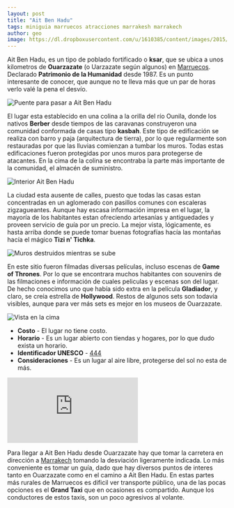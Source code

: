 ```yaml
---
layout: post
title: "Ait Ben Hadu"
tags: miniguia marruecos atracciones marrakesh marrakech
author: geo
image: https://dl.dropboxusercontent.com/u/1610385/content/images/2015/02/IMG_20150104_142220942.jpg
---
```

Ait Ben Hadu, es un tipo de poblado fortificado o **ksar**, que se ubica a unos kilometros de **Ouarzazate** (o Uarzazate según algunos) en [Marruecos](/tag/marruecos). Declarado **Patrimonio de la Humanidad** desde 1987. Es un punto interesante de conocer, que aunque no te lleva más que un par de horas verlo valé la pena el desvío.

![Puente para pasar a Ait Ben Hadu](https://dl.dropboxusercontent.com/u/1610385/content/images/2015/02/IMG_20150104_135755209.jpg)

El lugar esta establecido en una colina a la orilla del río Ounila, donde los nativos **Berber** desde tiempos de las caravanas construyeron una comunidad conformada de casas tipo **kasbah**. Este tipo de edificación se realiza con barro y paja (arquitectura de tierra), por lo que regularmente son restauradas por que las lluvias comienzan a tumbar los muros. Todas estas edificaciones fueron protegidas por unos muros para protegerse de atacantes. En la cima de la colina se encontraba la parte más importante de la comunidad, el almacén de suministro. 

![Interior Ait Ben Hadu](https://dl.dropboxusercontent.com/u/1610385/content/images/2015/03/IMG_20150104_140524443.jpg)

La ciudad esta ausente de calles, puesto que todas las casas estan concentradas en un aglomerado con pasillos comunes con escaleras zigzagueantes. Aunque hay escasa información impresa en el lugar, la mayoría de los habitantes estan ofreciendo artesanías y antiguedades y proveen servicio de guía por un precio. La mejor vista, lógicamente, es hasta arriba donde se puede tomar buenas fotografías hacía las montañas hacía el mágico **Tizi n' Tichka**.

![Muros destruidos mientras se sube](https://dl.dropboxusercontent.com/u/1610385/content/images/2015/02/IMG_20150104_141729303.jpg)

En este sitio fueron filmadas diversas películas, incluso escenas de **Game of Thrones**. Por lo que se encontrara muchos habitantes con souvenirs de las filmaciones e información de cuales peliculas y escenas son del lugar. De hecho conocimos uno que había sido extra en la película **Gladiador**, y claro, se creía estrella de **Hollywood**. Restos de algunos sets son todavía visibles, aunque para ver más sets es mejor en los museos de Ouarzazate.

![Vista en la cima](https://dl.dropboxusercontent.com/u/1610385/content/images/2015/02/IMG_20150104_142220942.jpg)

* **Costo** - El lugar no tiene costo.
* **Horario** - Es un lugar abierto con tiendas y hogares, por lo que dudo exista un horario.
* **Identificador UNESCO** - [444](http://whc.unesco.org/en/list/444)
* **Consideraciones** - Es un lugar al aire libre, protegerse del sol no esta de más.

<div class="embed-responsive embed-responsive-16by9">  
<iframe src="https://www.google.com/maps/embed?pb=!1m29!1m12!1m3!1d109452.56495574967!2d-7.065091986256353!3d30.987426785855092!2m3!1f0!2f0!3f0!3m2!1i1024!2i768!4f13.1!4m14!1i0!3e6!4m5!1s0xdbb104077422057%3A0x26b3cb529b37ab00!2sOuarzazate%2C+Morocco!3m2!1d30.9335436!2d-6.937016!4m5!1s0xdbae06120411439%3A0x4d090f64a0ec123a!2sA%C3%AFt+Ben+Haddou%2C+Souss-Massa-Draa%2C+Morocco!3m2!1d31.047043!2d-7.1318996!5e0!3m2!1sen!2s!4v1424388325798" class="embed-responsive-item" frameborder="0" style="border:0"></iframe>
</div>

Para llegar a Ait Ben Hadu desde Ouarzazate hay que tomar la carretera en dirección a [Marrakech](/tag/marrakech) tomando la desviación ligeramente indicada. Lo más conveniente es tomar un guía, dado que hay diversos puntos de interes tanto en Ouarzazate como en el camino a Ait Ben Hadu. En estas partes más rurales de Marruecos es dificil ver transporte público, una de las pocas opciones es el **Grand Taxi** que en ocasiones es compartido. Aunque los conductores de estos taxis, son un poco agresivos al volante.